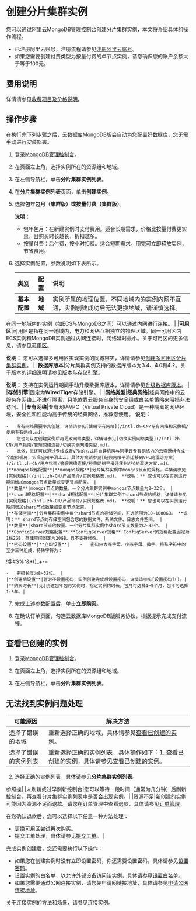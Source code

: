 # 创建分片集群实例

您可以通过阿里云MongoDB管理控制台创建分片集群实例，本文将介绍具体的操作流程。

-   已注册阿里云账号，注册流程请参见[注册阿里云账号](https://www.alibabacloud.com/help/zh/doc-detail/50482.htm)。
-   如果您需要创建付费类型为按量付费的单节点实例，请您确保您的账户余额大于等于100元。

## 费用说明

详情请参见[收费项目及价格说明](/intl.zh-CN/产品定价/收费项目及价格说明.md)。

## 操作步骤

在执行完下列步骤之后，云数据库MongoDB版会自动为您配置好数据库，您无需手动进行安装部署。

1.  登录[MongoDB管理控制台](https://mongodb.console.aliyun.com/)。

2.  在页面左上角，选择实例所在的资源组和地域。

3.  在左侧导航栏，单击**分片集群实例列表**。

4.  在**分片集群实例列表**页面，单击**创建实例**。

5.  选择**包年包月（集群版）**或**按量付费（集群版）**。

    **说明：**

    -   包年包月：在新建实例时支付费用。适合长期需求，价格比按量付费更实惠，且购买时长越长，折扣越多。
    -   按量付费：后付费，按小时扣费。适合短期需求，用完可立即释放实例，节省费用。
6.  选择实例配置，参数说明如下表所示。

    |类别|配置|说明|
    |:-|:-|:-|
    |**基本配置**|**地域**|实例所属的地理位置，不同地域内的实例内网不互通，实例创建成功后无法更换地域，请谨慎选择。

在同一地域内的实例（如ECS与MongoDB之间）可以通过内网进行连接。 |
    |**可用区**|可用区是指在同一地域内，电力和网络互相独立的物理区域。同一可用区内ECS实例和MongoDB实例通过内网连接时，网络延时最小。关于可用区的更多信息，请参见[可用区](https://www.alibabacloud.com/help/zh/doc-detail/40654.htm#h2-url-2)。

**说明：** 您可以选择多可用区实现实例的同城容灾，详情请参见[创建多可用区分片集群实例](/intl.zh-CN/用户指南/同城容灾解决方案/创建多可用区分片集群实例.md)。 |
    |**数据库版本**|分片集群实例支持的数据库版本为3.4、4.0和4.2。关于版本的详细说明请参见[版本与存储引擎](/intl.zh-CN/产品简介/版本及存储引擎.md)。

**说明：** 支持在实例运行期间手动升级数据库版本，详情请参见[升级数据库版本](/intl.zh-CN/用户指南/实例管理/数据库升级/升级数据库版本.md)。 |
    |**存储引擎**|固定为**WiredTiger**存储引擎。 |
    |**网络类型**|**经典网络**|经典网络中的云服务在网络上不进行隔离，只能依靠云服务自身的安全组或白名单策略来阻挡非法访问。|
    |**专有网络**|专有网络VPC（Virtual Private Cloud）是一种隔离的网络环境，安全性和性能均高于传统的经典网络，推荐您使用。 **说明：**

    -   专有网络需要事先创建，详情请参见[使用专有网络](/intl.zh-CN/专有网络和交换机/使用专有网络.md)。
    -   您也可以在创建实例后再更改网络类型，详情请参见[切换实例网络类型](/intl.zh-CN/用户指南/管理网络连接/切换实例网络类型.md)。
    -   此外，您还可以通过专线或者VPN的方式将自建机房与阿里云专有网络内的云资源组合成一个虚拟机房，实现应用平滑上云。具体方案请参见[经典网络平滑迁移到VPC的混访方案](/intl.zh-CN/用户指南/管理网络连接/经典网络平滑迁移到VPC的混访方案.md)。 |
    |**mongos规格配置**|**mongos规格**|分片集群实例中mongos节点的规格，详情请参见[实例规格](/intl.zh-CN/产品简介/实例规格表.md)。 **说明：** 您也可以在实例运行期间增加mongos节点数量或变更节点配置。 |
    |**数量**|mongos节点的数量。一个分片集群实例中mongos节点数量为2~32个。 |
    |**shard规格配置**|**shard规格配置**|分片集群实例中shard节点的规格，详情请参见[实例规格](/intl.zh-CN/产品简介/实例规格表.md)。 **说明：** 您也可以在实例运行期间增加shard节点数量或变更节点配置。 |
    |**存储空间**|分片集群实例中每个shard节点的存储空间，可选范围为10~1000GB。 **说明：** shard节点的存储空间包含您的数据文件、系统文件、日志文件空间。 |
    |**数量**|shard节点的数量。一个分片集群实例中shard节点数量为2~32个。 |
    |**ConfigServer规格配置**|**ConfigServer规格**|ConfigServer的规格配置固定为1核2GB，存储空间固定为20GB，且不支持修改。 |
    |**密码设置**|**立即设置**|    -   密码由大写字母、小写字母、数字、特殊字符中的至少三种组成，特殊字符为：

!@\#$%^&\*\(\)\_+-=

    -   密码长度为8~32位。 |
    |**创建后设置**|暂时不设置密码，实例创建完成后设置密码，详情请参见[设置密码]()。|
    |**购买时长**|无|创建包年包月实例时，指定实例的时长。包月可选择1~9个月，包年可选择1~5年。|

7.  完成上述参数配置后，单击**立即购买**。

8.  在确认订单页面，勾选云数据库MongoDB版服务协议，根据提示完成支付流程。


## 查看已创建的实例

1.  登录[MongoDB管理控制台](https://mongodb.console.aliyun.com/)。

2.  在页面左上角，选择实例所在的资源组和地域。

3.  在左侧导航栏，单击**分片集群实例列表**。


## 无法找到实例问题处理

|可能原因|解决方法|
|----|----|
|选择了错误的地域|重新选择正确的地域，具体请参见[查看已创建的实例](#section_w0s_59q_9fp)。|
|选择了错误的实例列表|重新选择正确的实例列表，具体操作如下：1.  查看已创建的实例，具体请参见[查看已创建的实例](#section_w0s_59q_9fp)。
2.  选择正确的实例列表，具体请参见**分片集群实例列表**。

参照操|
|未刷新或过早刷新控制台|您可以等待一段时间（通常为几分钟）后刷新控制台，再查看分片集群实例列表中是否会出现实例。|
|资源不足|新创建的实例可能因为资源不足而退款。请您在订单管理中查看退款，具体请参见[订单管理](https://expense.console.aliyun.com/#/order/list/)。

在您确认退款后，您可以选择以下任意一种方法处理：

-   更换可用区尝试再次购买。
-   提交工单处理，具体请参见[提交工单](https://workorder-intl.console.aliyun.com/console.htm#/ticket/createIndex)。 |

完成实例创建后，您还需要执行以下操作：

-   如果您在创建实例时没有立即设置密码，你还需要设置密码，具体请参见[设置密码](/intl.zh-CN/快速入门/重置密码.md)。
-   设置实例的白名单，以允许外部设备访问该实例，具体请参见[设置白名单](/intl.zh-CN/快速入门/设置白名单.md)。
-   如果您需要通过公网连接实例，请您先申请网链接地址，具体请参见[申请公网连接地址](/intl.zh-CN/快速入门/申请公网连接地址.md)。

关于连接实例的方法和场景，请参见[连接实例](/intl.zh-CN/用户指南/连接实例/连接实例.md)。

